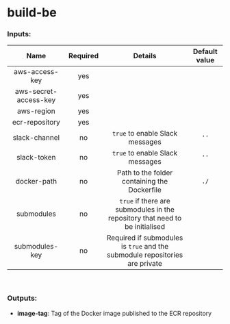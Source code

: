 # build-be

### Inputs:

| Name  | Required | Details | Default value |
| :-----: | :---: | :--------: | :----: |
| aws-access-key | yes | | |
| aws-secret-access-key | yes | | |
| aws-region | yes | | |
| ecr-repository | yes | | |
| slack-channel | no | `true` to enable Slack messages | `''`|
| slack-token | no | `true` to enable Slack messages | `''` |
| docker-path | no | Path to the folder containing the Dockerfile | `./` |
| submodules | no | `true` if there are submodules in the repository that need to be initialised | |
| submodules-key | no | Required if submodules is `true` and the submodule repositories are private | |

<br>

### Outputs:

- **image-tag**: Tag of the Docker image published to the ECR repository
